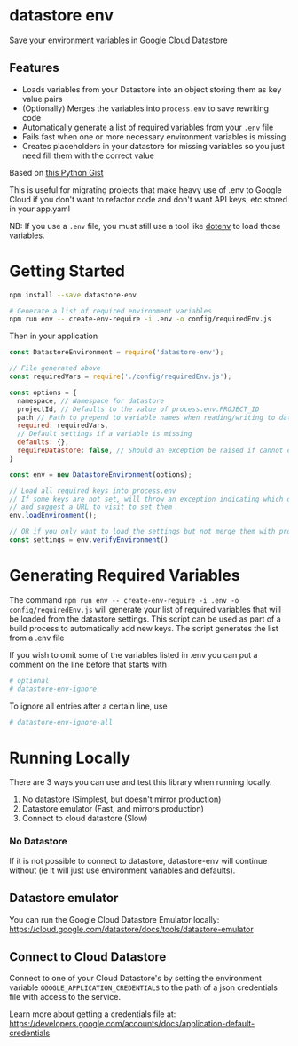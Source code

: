 # datastore env

Save your environment variables in Google Cloud Datastore

## Features

* Loads variables from your Datastore into an object storing them as key value pairs
* (Optionally) Merges the variables into `process.env` to save rewriting code
* Automatically generate a list of required variables from your `.env` file
* Fails fast when one or more necessary environment variables is missing
* Creates placeholders in your datastore for missing variables so you just need fill them with the correct value

Based on [this Python Gist](https://gist.github.com/SpainTrain/6bf5896e6046a5d9e7e765d0defc8aa8)

This is useful for migrating projects that make heavy use of .env to Google Cloud
if you don't want to refactor code and don't want API keys, etc stored in your app.yaml

NB: If you use a `.env` file, you must still use a tool like [dotenv](https://github.com/motdotla/dotenv) to load those variables.

# Getting Started

```sh
npm install --save datastore-env

# Generate a list of required environment variables
npm run env -- create-env-require -i .env -o config/requiredEnv.js
```
Then in your application

```js
const DatastoreEnvironment = require('datastore-env');

// File generated above
const requiredVars = require('./config/requiredEnv.js');

const options = {
  namespace, // Namespace for datastore
  projectId, // Defaults to the value of process.env.PROJECT_ID
  path // Path to prepend to variable names when reading/writing to datastore
  required: requiredVars,
  // Default settings if a variable is missing
  defaults: {},
  requireDatastore: false, // Should an exception be raised if cannot connect to datastore (default: false)
}

const env = new DatastoreEnvironment(options);

// Load all required keys into process.env
// If some keys are not set, will throw an exception indicating which ones
// and suggest a URL to visit to set them
env.loadEnvironment();

// OR if you only want to load the settings but not merge them with process.env
const settings = env.verifyEnvironment()
```

# Generating Required Variables
The command `npm run env -- create-env-require -i .env -o config/requiredEnv.js`
will generate your list of required variables that will be loaded from the
datastore settings.
This script can be used as part of a build process to automatically add new keys.
The script generates the list from a .env file

If you wish to omit some of the variables listed in .env you can put a comment on
the line before that starts with

``` sh
# optional
# datastore-env-ignore
```

To ignore all entries after a certain line, use

``` sh
# datastore-env-ignore-all
```

# Running Locally
There are 3 ways you can use and test this library when running locally.

1) No datastore (Simplest, but doesn't mirror production)
2) Datastore emulator (Fast, and mirrors production)
3) Connect to cloud datastore (Slow)

### No Datastore

If it is not possible to connect to datastore, datastore-env will continue without
(ie it will just use environment variables and defaults).

## Datastore emulator

You can run the Google Cloud Datastore Emulator locally:
<https://cloud.google.com/datastore/docs/tools/datastore-emulator>

## Connect to Cloud Datastore

Connect to one of your Cloud Datastore's by setting the environment variable
`GOOGLE_APPLICATION_CREDENTIALS` to the path of a json credentials file with access
to the service.

Learn more about getting a credentials file at:
<https://developers.google.com/accounts/docs/application-default-credentials>
